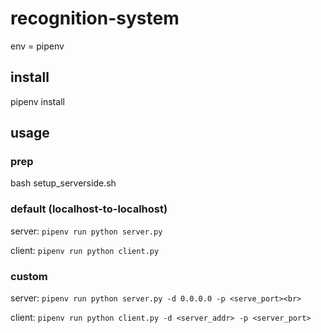 # recognition-system
env = pipenv

## install
pipenv install

## usage
### prep
bash setup_serverside.sh

### default (localhost-to-localhost)
server:
`pipenv run python server.py`<br>

client:
`pipenv run python client.py`

### custom
server:
`pipenv run python server.py -d 0.0.0.0 -p <serve_port><br>`

client:
`pipenv run python client.py -d <server_addr> -p <server_port>`
